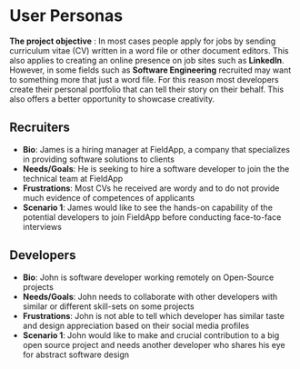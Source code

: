# User Personas

**The project objective** : In most cases people apply for jobs by sending
curriculum vitae (CV) written in a word file or other document editors. This
also applies to creating an online presence on job sites such as **LinkedIn**.
However, in some fields such as **Software Engineering** recruited may want to
something more that just a word file. For this reason most developers create
their personal portfolio that can tell their story on their behalf. This also
offers a better opportunity to showcase creativity.

## Recruiters

- **Bio**: James is a hiring manager at FieldApp, a company that specializes in
  providing software solutions to clients
- **Needs/Goals**: He is seeking to hire a software developer to join the the
  technical team at FieldApp
- **Frustrations**: Most CVs he received are wordy and to do not provide much
  evidence of competences of applicants
- **Scenario 1**: James would like to see the hands-on capability of the
  potential developers to join FieldApp before conducting face-to-face
  interviews

## Developers

- **Bio**: John is software developer working remotely on Open-Source projects
- **Needs/Goals**: John needs to collaborate with other developers with similar
  or different skill-sets on some projects
- **Frustrations**: John is not able to tell which developer has similar taste
  and design appreciation based on their social media profiles
- **Scenario 1**: John would like to make and crucial contribution to a big open
  source project and needs another developer who shares his eye for abstract
  software design
